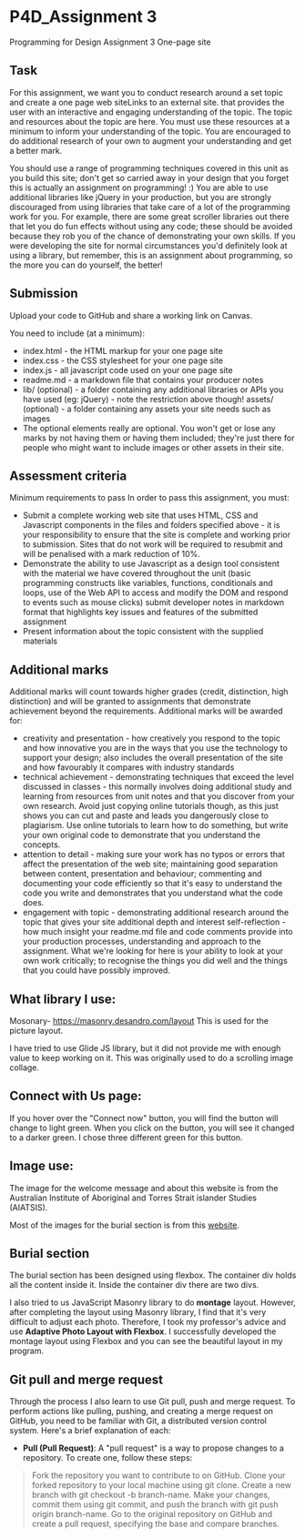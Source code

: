 # P4D_Assignment 3
 Programming for Design Assignment 3 One-page site
## Task 
For this assignment, we want you to conduct research around a set topic and create a one page web siteLinks to an external site. that provides the user with an interactive and engaging understanding of the topic. The topic and resources about the topic are here. You must use these resources at a minimum to inform your understanding of the topic. You are encouraged to do additional research of your own to augment your understanding and get a better mark.

You should use a range of programming techniques covered in this unit as you build this site; don't get so carried away in your design that you forget this is actually an assignment on programming! :)  You are able to use additional libraries like jQuery in your production, but you are strongly discouraged from using libraries that take care of a lot of the programming work for you.  For example, there are some great scroller libraries out there that let you do fun effects without using any code; these should be avoided because they rob you of the chance of demonstrating your own skills.  If you were developing the site for normal circumstances you'd definitely look at using a library, but remember, this is an assignment about programming, so the more you can do yourself, the better!

## Submission
Upload your code to GitHub and share a working link on Canvas. 

You need to include (at a minimum):

- index.html - the HTML markup for your one page site
- index.css - the CSS stylesheet for your one page site
- index.js - all javascript code used on your one page site
- readme.md - a markdown file that contains your producer notes
- lib/  (optional) - a folder containing any additional libraries or APIs you have used (eg: jQuery) - note the restriction above though!
assets/ (optional) - a folder containing any assets your site needs such as images
- The optional elements really are optional.  You won't get or lose any marks by not having them or having them included; they're just there for people who might want to include images or other assets in their site.

## Assessment criteria
Minimum requirements to pass
In order to pass this assignment, you must:

- Submit a complete working web site that uses HTML, CSS and Javascript components in the files and folders specified above - it is your responsibility to ensure that the site is complete and working prior to submission.  Sites that do not work will be required to resubmit and will be penalised with a mark reduction of 10%.
- Demonstrate the ability to use Javascript as a design tool consistent with the material we have covered throughout the unit (basic programming constructs like variables, functions, conditionals and loops, use of the Web API to access and modify the DOM and respond to events such as mouse clicks)
submit developer notes in markdown format that highlights key issues and features of the submitted assignment
- Present information about the topic consistent with the supplied materials

## Additional marks
Additional marks will count towards higher grades (credit, distinction, high distinction) and will be granted to assignments that demonstrate achievement beyond the requirements. Additional marks will be awarded for:

- creativity and presentation - how creatively you respond to the topic and how innovative you are in the ways that you use the technology to support your design; also includes the overall presentation of the site and how favourably it compares with industry standards
- technical achievement - demonstrating techniques that exceed the level discussed in classes - this normally involves doing additional study and learning from resources from unit notes and that you discover from your own research.  Avoid just copying online tutorials though, as this just shows you can cut and paste and leads you dangerously close to plagiarism.  Use online tutorials to learn how to do something, but write your own original code to demonstrate that you understand the concepts.
- attention to detail - making sure your work has no typos or errors that affect the presentation of the web site; maintaining good separation between content, presentation and behaviour; commenting and documenting your code efficiently so that it's easy to understand the code you write and demonstrates that you understand what the code does.
- engagement with topic - demonstrating additional research around the topic that gives your site additional depth and interest
self-reflection - how much insight your readme.md file and code comments provide into your production processes, understanding and approach to the assignment.  What we're looking for here is your ability to look at your own work critically; to recognise the things you did well and the things that you could have possibly improved.

## What library I use:
Mosonary- https://masonry.desandro.com/layout
This is used for the picture layout. 

I have tried to use Glide JS library, but it did not provide me with enough value to keep working on it. This was originally used to do a scrolling image collage. 

## Connect with Us page:
If you hover over the "Connect now" button, you will find the button will change to light green. When you click on the button, you will see it changed to a darker green. I chose three different green for this button. 


## Image use:
The image for the welcome message and about this website is from the Australian Institute of Aboriginal and Torres Strait islander Studies (AIATSIS). 

Most of the images for the burial section is from this [website](https://www.ngunnawal.org/gallery).

## Burial section
The burial section has been designed using flexbox. The container div holds all the content inside it. Inside the container div there are two divs.

I also tried to us JavaScript Masonry library to do **montage** layout. However, after completing the layout using Masonry library, I find that it's very difficult to adjust each photo. Therefore, I took my professor's advice and use **Adaptive Photo Layout with Flexbox**. I successfully developed the montage layout using Flexbox and you can see the beautiful layout in my program.  

## Git pull and merge request
Through the process I also learn to use Git pull, push and merge request. To perform actions like pulling, pushing, and creating a merge request on GitHub, you need to be familiar with Git, a distributed version control system. Here's a brief explanation of each:
- **Pull (Pull Request)**: A "pull request" is a way to propose changes to a repository. To create one, follow these steps:

>Fork the repository you want to contribute to on GitHub.
>Clone your forked repository to your local machine using git clone.
>Create a new branch with git checkout -b branch-name.
>Make your changes, commit them using git commit, and push the branch with git push origin branch-name.
>Go to the original repository on GitHub and create a pull request, specifying the base and compare branches.